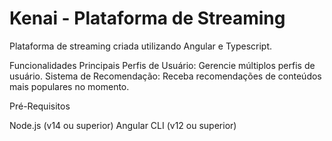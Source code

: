 # Kenai - Plataforma de Streaming

Plataforma de streaming criada utilizando Angular e Typescript.

Funcionalidades Principais
Perfis de Usuário: Gerencie múltiplos perfis de usuário.
Sistema de Recomendação: Receba recomendações de conteúdos mais populares no momento.

Pré-Requisitos

Node.js (v14 ou superior)
Angular CLI (v12 ou superior)
